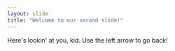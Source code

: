 ```yaml
---
layout: slide
title: "Welcome to our second slide!"
---
```

Here's lookin' at you, kid.
Use the left arrow to go back!
